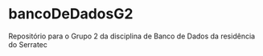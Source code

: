 # bancoDeDadosG2
Repositório para o Grupo 2 da disciplina de Banco de Dados da residência do Serratec
